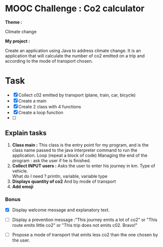 # MOOC Challenge : Co2 calculator

**Theme :** 

Climate change

**My project :** 

Create an application using Java to address climate change. 
It is an application that will calculate the number of co2 emitted on a trip and according to the mode of transport chosen.

# Task

- [x] Collect c02 emitted by transport (plane, train, car, bicycle)
- [x] Create a main
- [x] Create 2 class with 4 functions
- [x] Create a loop function
- [ ] 

## Explain tasks

1. **Class main :** 
This class is the entry point for my program, and is the class name passed to the java interpreter command to run the application.
Loop (repeat a block of code)
Managing the end of the program : ask the user if he is finished. 
2. **Collect INPUT users :**
Asks the user to enter his journey in km.
Type of vehicle.  
What do I need ?
println, variable, variable type 
3. **Displays quantity of co2**
And by mode of transport
4. **Add emoji**

### Bonus
- [x] Display welcome message and explanatory text.

- [ ] Display a prevention message :"This journey emits a lot of co2" or "This route emits little co2" or "This trip does not emits c02. Bravo!"

- [ ] Propose a mode of transport that emits less co2 than the one chosen by the user.